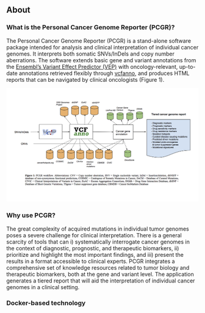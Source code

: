 ## About

###  What is the Personal Cancer Genome Reporter (PCGR)?

The Personal Cancer Genome Reporter (PCGR) is a stand-alone software package intended for analysis and clinical interpretation of individual cancer genomes. It interprets both somatic SNVs/InDels and copy number aberrations. The software extends basic gene and variant annotations from the [Ensembl’s Variant Effect Predictor (VEP)](http://www.ensembl.org/info/docs/tools/vep/index.html) with oncology-relevant, up-to-date annotations retrieved flexibly through [vcfanno](https://github.com/brentp/vcfanno), and produces HTML reports that can be navigated by clinical oncologists (Figure 1).


![PCGR overview](PCGR_workflow.png)

### Why use PCGR?

The great complexity of acquired mutations in individual tumor genomes poses a severe challenge for clinical interpretation. There is a general scarcity of tools that can i) systematically interrogate cancer genomes in the context of diagnostic, prognostic, and therapeutic biomarkers, ii) prioritize and highlight the most important findings, and iii) present the results in a format  accessible to clinical experts. PCGR integrates a comprehensive set of knowledge resources related to tumor biology and therapeutic biomarkers, both at the gene and variant level. The application generates a tiered report that will aid the interpretation of individual cancer genomes in a clinical setting.

### Docker-based technology
